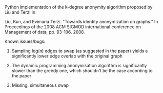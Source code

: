Python implementation of the k-degree anonymity algorithm proposed by Liu and Terzi in:

Liu, Kun, and Evimaria Terzi. "Towards identity anonymization on graphs." In Proceedings of the 2008 ACM SIGMOD international conference on Management of data, pp. 93-106. 2008.

Known issues/bugs:

1) Sampling log(n) edges to swap (as suggested in the paper) yields a significantly lower edge overlap with the original graph

2) The dynamic programming anonymisation algorithm is significantly slower than the greedy one, which shouldn't be the case according to the paper

3) Missing: simultaneous swap
